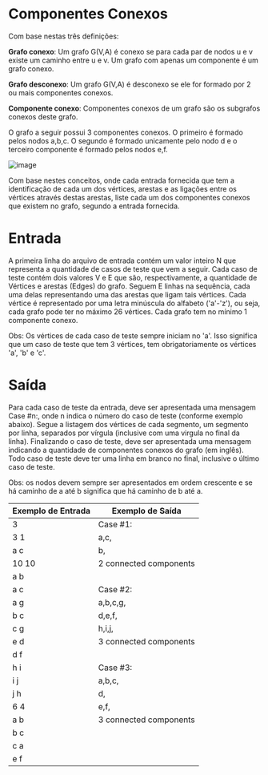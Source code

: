 # Componentes Conexos

Com base nestas três definições:

**Grafo conexo**: Um grafo G(V,A) é conexo se para cada par de nodos u e v existe um caminho entre u e v. Um grafo com apenas um componente é um grafo conexo.

**Grafo desconexo**: Um grafo G(V,A) é desconexo se ele for formado por 2 ou mais componentes conexos.

**Componente conexo**: Componentes conexos de um grafo são os subgrafos conexos deste grafo.

O grafo a seguir possui 3 componentes conexos. O primeiro é formado pelos nodos a,b,c. O segundo é formado unicamente pelo nodo d e o terceiro componente é formado pelos nodos e,f.

![image](URI-1001.png)

Com base nestes conceitos, onde cada entrada fornecida que tem a identificação de cada um dos vértices, arestas e as ligações entre os vértices através destas arestas,  liste cada um dos componentes conexos que existem no grafo, segundo a entrada fornecida.

# Entrada

A primeira linha do arquivo de entrada contém um valor inteiro N que representa a quantidade de casos de teste que vem a seguir. Cada caso de teste contém dois valores V e E que são, respectivamente, a quantidade de Vértices e arestas (Edges) do grafo. Seguem E linhas na sequência, cada uma delas representando uma das arestas que ligam tais vértices. Cada vértice é representado por uma letra minúscula do alfabeto ('a'-'z'), ou seja, cada grafo pode ter no máximo 26 vértices. Cada grafo tem no mínimo 1 componente conexo.

Obs: Os vértices de cada caso de teste sempre iniciam no 'a'. Isso significa que um caso de teste que tem 3 vértices, tem obrigatoriamente os vértices 'a', 'b' e 'c'.

# Saída

Para cada caso de teste da entrada, deve ser apresentada uma mensagem Case #n:, onde n indica o número do caso de teste (conforme exemplo abaixo). Segue a listagem dos vértices de cada segmento, um segmento por linha, separados por vírgula (inclusive com uma virgula no final da linha). Finalizando o caso de teste, deve ser apresentada uma mensagem indicando a quantidade de componentes conexos do grafo (em inglês). Todo caso de teste deve ter uma linha em branco no final, inclusive o último caso de teste.

Obs: os nodos devem sempre ser apresentados em ordem crescente e se há caminho de a até b significa que há caminho de b até a.


Exemplo de Entrada | Exemplo de Saída
------------ | -------------
 3     | Case #1:
3 1    | a,c,
a c    | b,
10 10  | 2 connected components
a b    |
a c    | Case #2:
a g    | a,b,c,g,
b c    | d,e,f,
c g    | h,i,j, 
e d    | 3 connected components
d f    |
h i    | Case #3:
i j    | a,b,c,
j h    | d,
6 4    | e,f,
a b    | 3 connected components
b c    |
c a    |
e f    |

 

